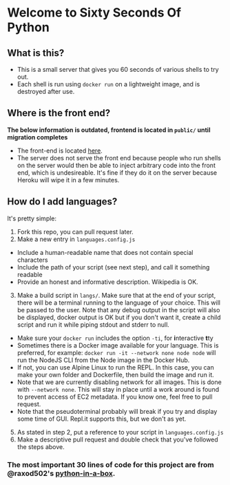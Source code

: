 # Welcome to Sixty Seconds Of Python

## What is this?
- This is a small server that gives you 60 seconds of various shells to try out.
- Each shell is run using `docker run` on a lightweight image, and is destroyed after use.

## Where is the front end?
**The below information is outdated, frontend is located in `public/` until migration completes**
- The front-end is located [here](https://github.com/shaunakg/sixty-seconds-of-python-frontend).
- The server does not serve the front end because people who run shells on the server would then be able to inject arbitrary code into the front end, which is undesireable. It's fine if they do it on the server because Heroku will wipe it in a few minutes.

## How do I add languages?
It's pretty simple:
1. Fork this repo, you can pull request later.
2. Make a new entry in `languages.config.js`
  - Include a human-readable name that does not contain special characters
  - Include the path of your script (see next step), and call it something readable
  - Provide an honest and informative description. Wikipedia is OK.
3. Make a build script in `langs/`. Make sure that at the end of your script, there will be a terminal running to the language of your choice. This will be passed to the user. Note that any debug output in the script will also be displayed, docker output is OK but if you don't want it, create a child script and run it while piping stdout and stderr to null.
  - Make sure your `docker run` includes the option `-ti`, for **i**nteractive **t**ty
  - Sometimes there is a Docker image available for your language. This is preferred, for example: `docker run -it --network none node node` will run the NodeJS CLI from the Node image in the Docker Hub.
  - If not, you can use Alpine Linux to run the REPL. In this case, you can make your own folder and Dockerfile, then build the image and run it.
  - Note that we are currently disabling network for all images. This is done with `--network none`. This will stay in place until a work around is found to prevent access of EC2 metadata. If you know one, feel free to pull request.
  - Note that the pseudoterminal probably will break if you try and display some time of GUI. Repl.it supports this, but we don't as yet.
5. As stated in step 2, put a reference to your script in `languages.config.js`
6. Make a descriptive pull request and double check that you've followed the steps above.

### The most important 30 lines of code for this project are from @raxod502's [python-in-a-box](https://github.com/raxod502/python-in-a-box).
